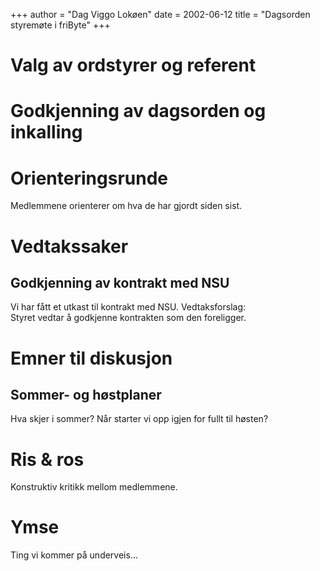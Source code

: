 +++
author = "Dag Viggo Lokøen"
date = 2002-06-12
title = "Dagsorden styremøte i friByte"
+++

# Valg av ordstyrer og referent

# Godkjenning av dagsorden og inkalling

# Orienteringsrunde

Medlemmene orienterer om hva de har gjordt siden sist.

# Vedtakssaker

## Godkjenning av kontrakt med NSU

Vi har fått et utkast til kontrakt med NSU. Vedtaksforslag:\
Styret vedtar å godkjenne kontrakten som den foreligger.

# Emner til diskusjon

## Sommer- og høstplaner

Hva skjer i sommer? Når starter vi opp igjen for fullt til høsten?

# Ris & ros

Konstruktiv kritikk mellom medlemmene.

# Ymse

Ting vi kommer på underveis\...

